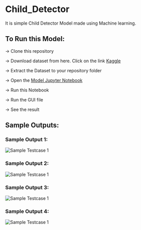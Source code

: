# Child_Detector
It is simple Child Detector Model made using Machine learning.

## To Run this Model:
-> Clone this repository

-> Download dataset from here. Click on the link [Kaggle](https://www.kaggle.com/datasets/die9origephit/children-vs-adults-images)

-> Extract the Dataset to your repository folder

-> Open the [Model Jupyter Notebook](https://github.com/Jabhinay24/Child_Detector/blob/main/Notebook(Version%202-Better%20Accuracy).ipynb)

-> Run this Notebook

-> Run the GUI file

-> See the result

## Sample Outputs:
### Sample Output 1:
![Sample Testcase 1](https://github.com/Jabhinay24/Age_Gender_Detector/blob/main/Output%201.png)
### Sample Output 2:
![Sample Testcase 1](https://github.com/Jabhinay24/Age_Gender_Detector/blob/main/Output%201.png)
### Sample Output 3:
![Sample Testcase 1](https://github.com/Jabhinay24/Age_Gender_Detector/blob/main/Output%201.png)
### Sample Output 4:
![Sample Testcase 1](https://github.com/Jabhinay24/Age_Gender_Detector/blob/main/Output%201.png)

